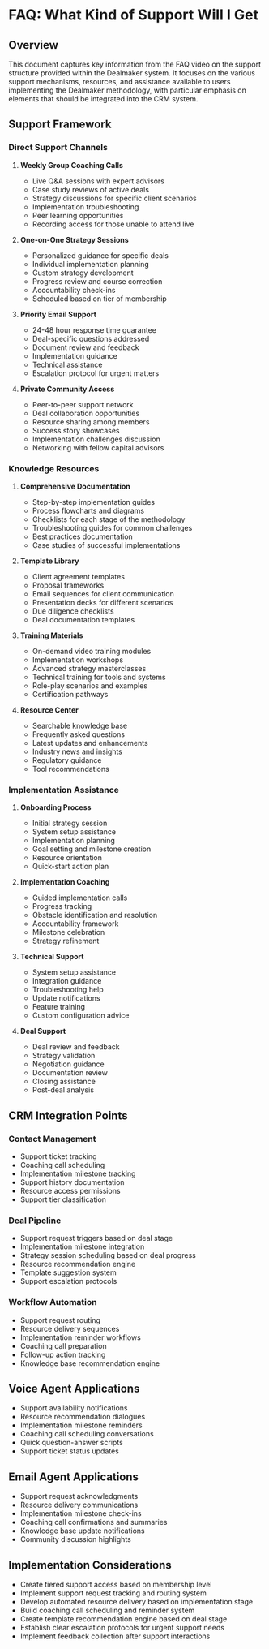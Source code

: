 # FAQ: What Kind of Support Will I Get

## Overview
This document captures key information from the FAQ video on the support structure provided within the Dealmaker system. It focuses on the various support mechanisms, resources, and assistance available to users implementing the Dealmaker methodology, with particular emphasis on elements that should be integrated into the CRM system.

## Support Framework

### Direct Support Channels
1. **Weekly Group Coaching Calls**
   - Live Q&A sessions with expert advisors
   - Case study reviews of active deals
   - Strategy discussions for specific client scenarios
   - Implementation troubleshooting
   - Peer learning opportunities
   - Recording access for those unable to attend live

2. **One-on-One Strategy Sessions**
   - Personalized guidance for specific deals
   - Individual implementation planning
   - Custom strategy development
   - Progress review and course correction
   - Accountability check-ins
   - Scheduled based on tier of membership

3. **Priority Email Support**
   - 24-48 hour response time guarantee
   - Deal-specific questions addressed
   - Document review and feedback
   - Implementation guidance
   - Technical assistance
   - Escalation protocol for urgent matters

4. **Private Community Access**
   - Peer-to-peer support network
   - Deal collaboration opportunities
   - Resource sharing among members
   - Success story showcases
   - Implementation challenges discussion
   - Networking with fellow capital advisors

### Knowledge Resources
1. **Comprehensive Documentation**
   - Step-by-step implementation guides
   - Process flowcharts and diagrams
   - Checklists for each stage of the methodology
   - Troubleshooting guides for common challenges
   - Best practices documentation
   - Case studies of successful implementations

2. **Template Library**
   - Client agreement templates
   - Proposal frameworks
   - Email sequences for client communication
   - Presentation decks for different scenarios
   - Due diligence checklists
   - Deal documentation templates

3. **Training Materials**
   - On-demand video training modules
   - Implementation workshops
   - Advanced strategy masterclasses
   - Technical training for tools and systems
   - Role-play scenarios and examples
   - Certification pathways

4. **Resource Center**
   - Searchable knowledge base
   - Frequently asked questions
   - Latest updates and enhancements
   - Industry news and insights
   - Regulatory guidance
   - Tool recommendations

### Implementation Assistance
1. **Onboarding Process**
   - Initial strategy session
   - System setup assistance
   - Implementation planning
   - Goal setting and milestone creation
   - Resource orientation
   - Quick-start action plan

2. **Implementation Coaching**
   - Guided implementation calls
   - Progress tracking
   - Obstacle identification and resolution
   - Accountability framework
   - Milestone celebration
   - Strategy refinement

3. **Technical Support**
   - System setup assistance
   - Integration guidance
   - Troubleshooting help
   - Update notifications
   - Feature training
   - Custom configuration advice

4. **Deal Support**
   - Deal review and feedback
   - Strategy validation
   - Negotiation guidance
   - Documentation review
   - Closing assistance
   - Post-deal analysis

## CRM Integration Points

### Contact Management
- Support ticket tracking
- Coaching call scheduling
- Implementation milestone tracking
- Support history documentation
- Resource access permissions
- Support tier classification

### Deal Pipeline
- Support request triggers based on deal stage
- Implementation milestone integration
- Strategy session scheduling based on deal progress
- Resource recommendation engine
- Template suggestion system
- Support escalation protocols

### Workflow Automation
- Support request routing
- Resource delivery sequences
- Implementation reminder workflows
- Coaching call preparation
- Follow-up action tracking
- Knowledge base recommendation engine

## Voice Agent Applications
- Support availability notifications
- Resource recommendation dialogues
- Implementation milestone reminders
- Coaching call scheduling conversations
- Quick question-answer scripts
- Support ticket status updates

## Email Agent Applications
- Support request acknowledgments
- Resource delivery communications
- Implementation milestone check-ins
- Coaching call confirmations and summaries
- Knowledge base update notifications
- Community discussion highlights

## Implementation Considerations
- Create tiered support access based on membership level
- Implement support request tracking and routing system
- Develop automated resource delivery based on implementation stage
- Build coaching call scheduling and reminder system
- Create template recommendation engine based on deal stage
- Establish clear escalation protocols for urgent support needs
- Implement feedback collection after support interactions
